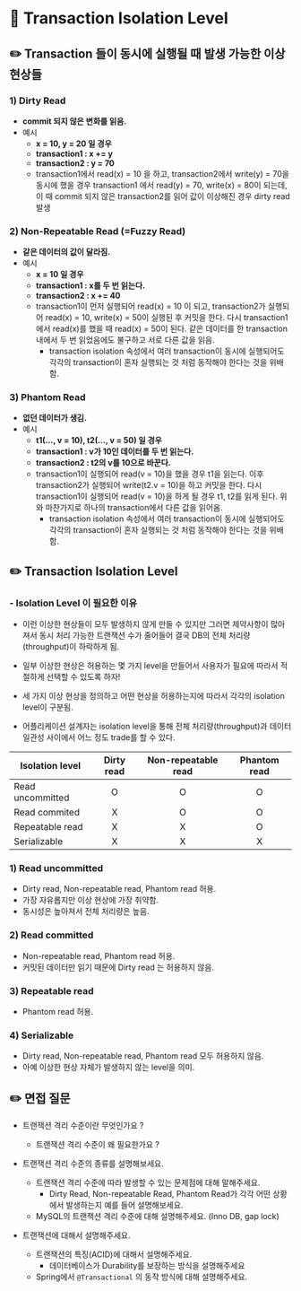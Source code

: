 # 📌 Transaction Isolation Level

## ✏️ Transaction 들이 동시에 실행될 때 발생 가능한 이상 현상들

### 1) Dirty Read
- **commit 되지 않은 변화를 읽음.**
- 예시
	- **x = 10, y = 20 일 경우**
	- **transaction1 : x += y** 
	- **transaction2 : y = 70**
	- transaction1에서 read(x) = 10 을 하고, transaction2에서 write(y) = 70을 동시에 했을 경우 transaction1 에서 read(y) = 70, write(x) = 80이 되는데, 이 때 commit 되지 않은 transaction2를 읽어 값이 이상해진 경우 dirty read 발생

### 2) Non-Repeatable Read (=Fuzzy Read)
- **같은 데이터의 값이 달라짐.**
- 예시
	- **x = 10 일 경우**
	- **transaction1 : x를 두 번 읽는다.**
	- **transaction2 : x += 40**
	- transaction1이 먼저 실행되어 read(x) = 10 이 되고, transaction2가 실행되어 read(x) = 10, write(x) = 50이 실행된 후 커밋을 한다. 다시 transaction1에서 read(x)를 했을 때 read(x) = 50이 된다. 같은 데이터를 한 transaction 내에서 두 번 읽었음에도 불구하고 서로 다른 값을 읽음. 
		- transaction isolation 속성에서 여러 transaction이 동시에 실행되어도 각각의 transaction이 혼자 실행되는 것 처럼 동작해야 한다는 것을 위배함.

### 3) Phantom Read 
- **없던 데이터가 생김.**
- 예시
	- **t1(..., v = 10), t2(..., v = 50) 일 경우**
	- **transaction1 : v가 10인 데이터를 두 번 읽는다.**
	- **transaction2 : t2의 v를 10으로 바꾼다.**
	- transaction1이 실행되어 read(v = 10)을 했을 경우 t1을 읽는다. 이후 transaction2가 실행되어 write(t2.v = 10)을 하고 커밋을 한다. 다시 transaction1이 실행되어 read(v = 10)을 하게 될 경우 t1, t2를 읽게 된다. 위와 마찬가지로 하나의 transaction에서 다른 값을 읽어옴.
		- transaction isolation 속성에서 여러 transaction이 동시에 실행되어도 각각의 transaction이 혼자 실행되는 것 처럼 동작해야 한다는 것을 위배함.
		
		

## ✏️ Transaction Isolation Level 
### - Isolation Level 이 필요한 이유
- 이런 이상한 현상들이 모두 발생하지 않게 만들 수 있지만 그러면 제약사항이 많아져서 동시 처리 가능한 트랜잭션 수가 줄어들어 결국 DB의 전체 처리량(throughput)이 하락하게 됨.
- 일부 이상한 현상은 허용하는 몇 가지 level을 만들어서 사용자가 필요에 따라서 적절하게 선택할 수 있도록 하자!

- 세 가지 이상 현상을 정의하고 어떤 현상을 허용하는지에 따라서 각각의 isolation level이 구분됨.
- 어플리케이션 설계자는 isolation level을 통해 전체 처리량(throughput)과 데이터 일관성 사이에서 어느 정도 trade를 할 수 있다. 

| Isolation level  | Dirty read | Non-repeatable read | Phantom read |
| ---------------- | :--------: | :-----------------: | :----------: |
| Read uncommitted |     O      |          O          |      O       |
| Read commited    |     X      |          O          |      O       |
| Repeatable read  |     X      |          X          |      O       |
| Serializable     |     X      |          X          |      X       |

### 1) Read uncommitted
- Dirty read, Non-repeatable read, Phantom read 허용.
- 가장 자유롭지만 이상 현상에 가장 취약함.
- 동시성은 높아져서 전체 처리량은 높음.

### 2) Read committed
- Non-repeatable read, Phantom read 허용.
- 커밋된 데이터만 읽기 때문에 Dirty read 는 허용하지 않음.

### 3) Repeatable read
- Phantom read 허용.

### 4) Serializable
- Dirty read, Non-repeatable read, Phantom read 모두 허용하지 않음.
- 아예 이상한 현상 자체가 발생하지 않는 level을 의미. 





## ✏️ 면접 질문

- 트랜잭션 격리 수준이란 무엇인가요 ?
  - 트랜잭션 격리 수준이 왜 필요한가요 ? 

- 트랜잭션 격리 수준의 종류를 설명해보세요.
  - 트랜잭션 격리 수준에 따라 발생할 수 있는 문제점에 대해 말해주세요.
    - Dirty Read, Non-repeatable Read, Phantom Read가 각각 어떤 상황에서 발생하는지 예를 들어 설명해보세요.
  - MySQL의 트랜잭션 격리 수준에 대해 설명해주세요. (Inno DB, gap lock)
- 트랜잭션에 대해서 설명해주세요. 
  - 트랜잭션의 특징(ACID)에 대해서 설명해주세요. 
    - 데이터베이스가 Durability를 보장하는 방식을 설명해주세요
  - Spring에서 `@Transactional` 의 동작 방식에 대해 설명해주세요.